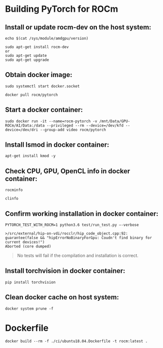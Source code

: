 # Building PyTorch for ROCm

## Install or update rocm-dev on the host system:

```
echo $(cat /sys/module/amdgpu/version)

sudo apt-get install rocm-dev
or
sudo apt-get update
sudo apt-get upgrade
```

## Obtain docker image:

```
sudo systemctl start docker.socket

docker pull rocm/pytorch

```

## Start a docker container:

```
sudo docker run -it --name=rocm-pytorch -v /mnt/Data/GPU-ROCm/AI/Data:/data --privileged --rm --device=/dev/kfd --device=/dev/dri --group-add video rocm/pytorch
```

## Install lsmod in docker container:

```
apt-get install kmod -y
```

## Check CPU, GPU, OpenCL info in docker container:

```
rocminfo

clinfo
```

## Confirm working installation in docker container:

```
PYTORCH_TEST_WITH_ROCM=1 python3.6 test/run_test.py –-verbose

>/src/external/hip-on-vdi/rocclr/hip_code_object.cpp:92: guarantee(false && "hipErrorNoBinaryForGpu: Coudn't find binary for current devices!")
Aborted (core dumped)
```

> No tests will fail if the compilation and installation is correct.


## Install torchvision in docker container:

```
pip install torchvision
```


## Clean docker cache on host system:

```
docker system prune -f
```

# Dockerfile

```
docker build --rm -f ./ci/ubuntu18.04.Dockerfile -t rocm:latest .
```
